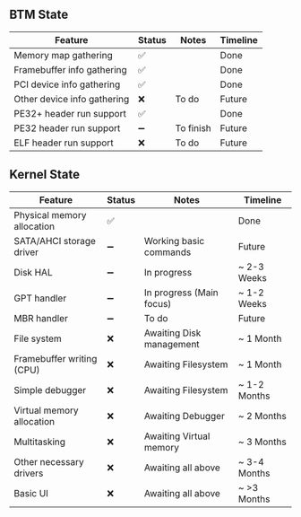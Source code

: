 ## BTM State

| Feature                     | Status          | Notes             | Timeline        |
|----------------------------|------------------|--------------------|------------------|
| Memory map gathering       | ✅               |                    | Done             |
| Framebuffer info gathering | ✅               |                    | Done             |
| PCI device info gathering  | ✅               |                    | Done             |
| Other device info gathering| ❌               | To do              | Future           |
| PE32+ header run support   | ✅               |                    | Done             |
| PE32 header run support    | ➖               | To finish          | Future           |
| ELF header run support     | ❌               | To do              | Future           |

## Kernel State

| Feature                     | Status | Notes                           | Timeline        |
|----------------------------|--------|----------------------------------|------------------|
| Physical memory allocation | ✅     |                                  | Done             |
| SATA/AHCI storage driver   | ➖     | Working basic commands           | Future           |
| Disk HAL                   | ➖     | In progress                      | ~ 2-3 Weeks      |
| GPT handler                | ➖     | In progress (Main focus)         | ~ 1-2 Weeks      |
| MBR handler                | ➖     | To do                            | Future           |
| File system                | ❌     | Awaiting Disk management         | ~ 1 Month        |  
| Framebuffer writing (CPU)  | ❌     | Awaiting Filesystem              | ~ 1 Month        |
| Simple debugger            | ❌     | Awaiting Filesystem              | ~ 1-2 Months     |
| Virtual memory allocation  | ❌     | Awaiting Debugger                | ~ 2 Months       |
| Multitasking               | ❌     | Awaiting Virtual memory          | ~ 3 Months       |
| Other necessary drivers    | ❌     | Awaiting all above               | ~ 3-4 Months       |
| Basic UI                   | ❌     | Awaiting all above               | ~ >3 Months   |
